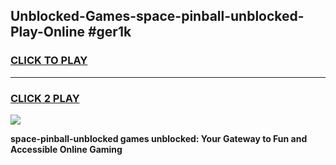 
## Unblocked-Games-space-pinball-unblocked-Play-Online #ger1k
<h3>
<a href="https://news.freeplayer.one?title=space-pinball-unblocked&ref=3">CLICK TO PLAY</a></h3>
<hr>

<h3>
<a href="https://news.freeplayer.one?title=space-pinball-unblocked&ref=3">CLICK 2 PLAY</a>
  
</h3>

<a href="https://news.freeplayer.one?title=space-pinball-unblocked&ref=3"><img src="https://clearcache.store/games.png"></a>


**space-pinball-unblocked games unblocked: Your Gateway to Fun and Accessible Online Gaming**

